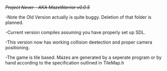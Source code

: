 ~~*Project Never - AKA MazeWarrior
v0.0.5*~~


-Note the Old Version actually is quite buggy.  Deletion of that folder is planned.  

-Current version compiles assuming you have properly set up SDL.

-This version now has working collision deetection and proper camera positioning.  

-The game is tile based.  Mazes are generated by a seperate program or by hand according to the specification outlined in TileMap.h